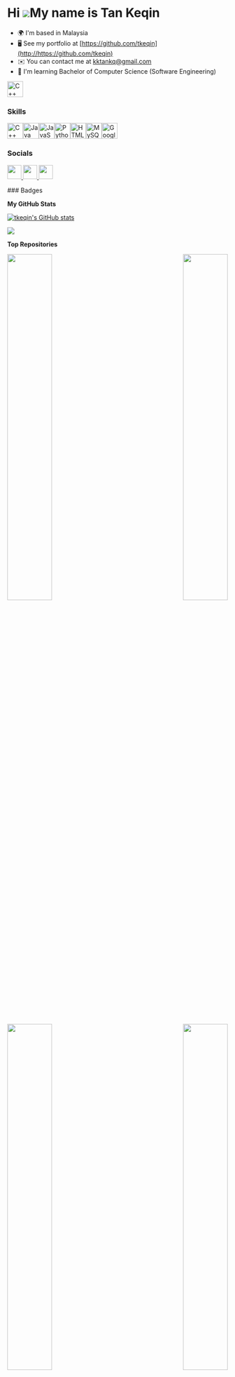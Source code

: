 Hi ![](https://user-images.githubusercontent.com/18350557/176309783-0785949b-9127-417c-8b55-ab5a4333674e.gif)My name is Tan Keqin
=================================================================================================================================

* 🌍  I'm based in Malaysia
* 🖥️  See my portfolio at [https://github.com/tkeqin](http://https://github.com/tkeqin)
* ✉️  You can contact me at [kktankq@gmail.com](mailto:kktankq@gmail.com)
* 🧠  I'm learning Bachelor of Computer Science (Software Engineering)

<p align="left">
<img src="https://rockntech.com.br/wp-content/uploads/2014/04/gifs-rebecca-mock_3.gif" width="36" height="36" alt="C++" />

### Skills

<p align="left">
<a href="https://docs.microsoft.com/en-us/cpp/?view=msvc-170" target="_blank" rel="noreferrer"><img src="https://raw.githubusercontent.com/danielcranney/readme-generator/main/public/icons/skills/cplusplus-colored.svg" width="36" height="36" alt="C++" /></a><a href="https://www.oracle.com/java/" target="_blank" rel="noreferrer"><img src="https://raw.githubusercontent.com/danielcranney/readme-generator/main/public/icons/skills/java-colored.svg" width="36" height="36" alt="Java" /></a><a href="https://developer.mozilla.org/en-US/docs/Web/JavaScript" target="_blank" rel="noreferrer"><img src="https://raw.githubusercontent.com/danielcranney/readme-generator/main/public/icons/skills/javascript-colored.svg" width="36" height="36" alt="JavaScript" /></a><a href="https://www.python.org/" target="_blank" rel="noreferrer"><img src="https://raw.githubusercontent.com/danielcranney/readme-generator/main/public/icons/skills/python-colored.svg" width="36" height="36" alt="Python" /></a><a href="https://developer.mozilla.org/en-US/docs/Glossary/HTML5" target="_blank" rel="noreferrer"><img src="https://raw.githubusercontent.com/danielcranney/readme-generator/main/public/icons/skills/html5-colored.svg" width="36" height="36" alt="HTML5" /></a><a href="https://www.mysql.com/" target="_blank" rel="noreferrer"><img src="https://raw.githubusercontent.com/danielcranney/readme-generator/main/public/icons/skills/mysql-colored.svg" width="36" height="36" alt="MySQL" /></a><a href="https://cloud.google.com/" target="_blank" rel="noreferrer"><img src="https://raw.githubusercontent.com/danielcranney/readme-generator/main/public/icons/skills/googlecloud-colored.svg" width="36" height="36" alt="Google Cloud" /></a>
</p>

### Socials

<p align="left"> <a href="https://www.facebook.com/tankeqin" target="_blank" rel="noreferrer"> <picture> <source media="(prefers-color-scheme: dark)" srcset="https://raw.githubusercontent.com/danielcranney/readme-generator/main/public/icons/socials/facebook-dark.svg" /> <source media="(prefers-color-scheme: light)" srcset="https://raw.githubusercontent.com/danielcranney/readme-generator/main/public/icons/socials/facebook.svg" /> <img src="https://raw.githubusercontent.com/danielcranney/readme-generator/main/public/icons/socials/facebook.svg" width="32" height="32" /> </picture> </a> <a href="https://www.github.com/tkeqin" target="_blank" rel="noreferrer"> <picture> <source media="(prefers-color-scheme: dark)" srcset="https://raw.githubusercontent.com/danielcranney/readme-generator/main/public/icons/socials/github-dark.svg" /> <source media="(prefers-color-scheme: light)" srcset="https://raw.githubusercontent.com/danielcranney/readme-generator/main/public/icons/socials/github.svg" /> <img src="https://raw.githubusercontent.com/danielcranney/readme-generator/main/public/icons/socials/github.svg" width="32" height="32" /> </picture> </a> <a href="http://www.instagram.com/tkeqin" target="_blank" rel="noreferrer"> <picture> <source media="(prefers-color-scheme: dark)" srcset="undefined" /> <source media="(prefers-color-scheme: light)" srcset="https://raw.githubusercontent.com/danielcranney/readme-generator/main/public/icons/socials/instagram.svg" /> <img src="https://raw.githubusercontent.com/danielcranney/readme-generator/main/public/icons/socials/instagram.svg" width="32" height="32" /> </picture> </a></p>
### Badges

<b>My GitHub Stats</b>

<a href="http://www.github.com/tkeqin"><img src="https://github-readme-stats.vercel.app/api?username=tkeqin&show_icons=true&hide=&count_private=true&title_color=a855f7&text_color=ffffff&icon_color=a855f7&bg_color=1c1917&hide_border=true&show_icons=true" alt="tkeqin's GitHub stats" /></a>

<a href="http://www.github.com/tkeqin"><img src="https://github-readme-streak-stats.herokuapp.com/?user=tkeqin&stroke=ffffff&background=1c1917&ring=a855f7&fire=a855f7&currStreakNum=ffffff&currStreakLabel=a855f7&sideNums=ffffff&sideLabels=ffffff&dates=ffffff&hide_border=true" /></a>

<b>Top Repositories</b>

<div width="100%" align="center"><a href="https://github.com/tkeqin/Assignment-1-Report-on-Visit-to-NALI-2023" align="left"><img align="left" width="45%" src="https://github-readme-stats.vercel.app/api/pin/?username=tkeqin&repo=Assignment-1-Report-on-Visit-to-NALI-2023&title_color=a855f7&text_color=ffffff&icon_color=a855f7&bg_color=1c1917&hide_border=true&locale=en" /></a><a href="https://github.com/tkeqin/Assignment-2-Poster-on-Industrial-Talk-1" align="right"><img align="right" width="45%" src="https://github-readme-stats.vercel.app/api/pin/?username=tkeqin&repo=Assignment-2-Poster-on-Industrial-Talk-1&title_color=a855f7&text_color=ffffff&icon_color=a855f7&bg_color=1c1917&hide_border=true&locale=en" /></a></div>

<div width="100%" align="center"><a href="https://github.com/tkeqin/Assignment-3-Video-on-Visit-to-UTMDigital-and-the-Attended-Virtual-Talk" align="left"><img align="left" width="45%" src="https://github-readme-stats.vercel.app/api/pin/?username=tkeqin&repo=Assignment-3-Video-on-Visit-to-UTMDigital-and-the-Attended-Virtual-Talk&title_color=a855f7&text_color=ffffff&icon_color=a855f7&bg_color=1c1917&hide_border=true&locale=en" /></a><a href="https://github.com/tkeqin/Assignment-4-Report-on-Industrial-Talks-2a" align="right"><img align="right" width="45%" src="https://github-readme-stats.vercel.app/api/pin/?username=tkeqin&repo=Assignment-4-Report-on-Industrial-Talks-2a&title_color=a855f7&text_color=ffffff&icon_color=a855f7&bg_color=1c1917&hide_border=true&locale=en" /></a></div>

